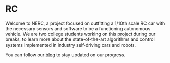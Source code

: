 # RC

Welcome to NERC, a project focused on outfitting a 1/10th scale RC car with the necessary sensors and software to be a functioning autonomous vehicle. We are two college students working on this project during our breaks, to learn more about the state-of-the-art algorithms and control systems implemented in industry self-driving cars and robots.

You can follow our [blog](https://nerc18.wordpress.com/) to stay updated on our progress.

